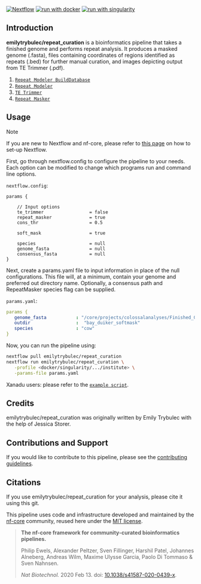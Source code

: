 [![Nextflow](https://img.shields.io/badge/nextflow%20DSL2-%E2%89%A523.04.0-23aa62.svg)](https://www.nextflow.io/)
[![run with docker](https://img.shields.io/badge/run%20with-docker-0db7ed?labelColor=000000&logo=docker)](https://www.docker.com/)
[![run with singularity](https://img.shields.io/badge/run%20with-singularity-1d355c.svg?labelColor=000000)](https://sylabs.io/docs/)

## Introduction

**emilytrybulec/repeat_curation** is a bioinformatics pipeline that takes a finished genome and performs repeat analysis. It produces a masked genome (.fasta), files containing coordinates of regions identified as repeats (.bed) for further manual curation, and images depicting output from TE Trimmer (.pdf). 

1. [`Repeat Modeler BuildDatabase`](https://github.com/Dfam-consortium/RepeatModeler/tree/master?tab=readme-ov-file#example-run) 
2. [`Repeat Modeler`](https://github.com/Dfam-consortium/RepeatModeler)
3. [`TE Trimmer`](https://github.com/qjiangzhao/TEtrimmer)
4. [`Repeat Masker`](https://www.repeatmasker.org/)
   

## Usage

> [!NOTE]
> If you are new to Nextflow and nf-core, please refer to [this page](https://nf-co.re/docs/usage/installation) on how to set-up Nextflow.

First, go through nextflow.config to configure the pipeline to your needs. Each option can be modified to change which programs run and command line options.  


`nextflow.config`:

```config
params {

    // Input options
    te_trimmer                 = false
    repeat_masker              = true
    cons_thr                   = 0.5

    soft_mask                  = true

    species                    = null
    genome_fasta               = null
    consensus_fasta            = null
}
```


Next, create a params.yaml file to input information in place of the null configurations. This file will, at a minimum, contain your genome and preferred out directory name. Optionally, a consensus path and RepeatMasker species flag can be supplied.    
  
`params.yaml`:

```yaml
params {
   genome_fasta           : "/core/projects/colossalanalyses/Finished_Genomes_for_Annotation/BayDuikerCDO11_5Jan2023_RaconR3.fasta"
   outdir                 :  "bay_duiker_softmask"
   species                : "cow"
}
```

Now, you can run the pipeline using:

```bash
nextflow pull emilytrybulec/repeat_curation
nextflow run emilytrybulec/repeat_curation \
   -profile <docker/singularity/.../institute> \
   -params-file params.yaml
```

Xanadu users: please refer to the [`example script`](https://github.com/emilytrybulec/repeat_curation/blob/main/nextflow.sh).

## Credits

emilytrybulec/repeat_curation was originally written by Emily Trybulec with the help of Jessica Storer.


## Contributions and Support

If you would like to contribute to this pipeline, please see the [contributing guidelines](.github/CONTRIBUTING.md).

## Citations
If you use emilytrybulec/repeat_curation for your analysis, please cite it using this git.


This pipeline uses code and infrastructure developed and maintained by the [nf-core](https://nf-co.re) community, reused here under the [MIT license](https://github.com/nf-core/tools/blob/master/LICENSE).

> **The nf-core framework for community-curated bioinformatics pipelines.**
>
> Philip Ewels, Alexander Peltzer, Sven Fillinger, Harshil Patel, Johannes Alneberg, Andreas Wilm, Maxime Ulysse Garcia, Paolo Di Tommaso & Sven Nahnsen.
>
> _Nat Biotechnol._ 2020 Feb 13. doi: [10.1038/s41587-020-0439-x](https://dx.doi.org/10.1038/s41587-020-0439-x).
